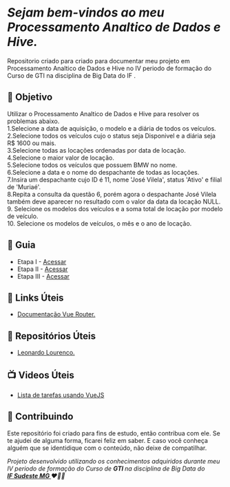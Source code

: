 
<em>
  <h1> 
    Sejam bem-vindos ao meu Processamento Analtico de Dados e Hive. 
  </h1>
</em> 

<p>
  Repositorio criado para criado para documentar meu projeto em Processamento Analtico de Dados e Hive no IV periodo de formação do Curso de GTI na disciplina de Big Data do IF .
</p>


<h2> 🎯 Objetivo </h2>
Utilizar o Processamento Analtico de Dados e Hive para resolver os problemas abaixo.<br>
1.Selecione a data de aquisição, o modelo e a diária de todos os veículos.<br>
2.Selecione todos os veículos cujo o status seja Disponivel e a diária seja R$ 1600 ou mais.<br>
3.Selecione todas as locações ordenadas por data de locação.<br>
4.Selecione o maior valor de locação.<br>
5.Selecione todos os veículos que possuem BMW no nome.<br>
6.Selecione a data e o nome do despachante de todas as locações.<br>
7.Insira um despachante cujo ID é 11, nome 'José Vilela', status 'Ativo' e filial de 'Muriaé'.<br>
8.Repita a consulta da questão 6, porém agora o despachante José Vilela também deve aparecer no resultado com o valor da data da locação NULL.<br>
9. Selecione os modelos dos veículos e a soma total de locação por modelo de veículo.<br>
10. Selecione os modelos de veículos, o mês e o ano de locação.<br>



<h2 dir="auto"> 🚦 Guia </h2>
<ul dir="auto">
<li> Etapa I - <a href=" https:// "> Acessar </a></li>
<li> Etapa II - <a href=" https:// "> Acessar </a></li>
<li> Etapa III - <a href=" https:// "> Acessar </a></li>
</ul>



<h2 dir="auto"> 🔗 Links Úteis </h2>
<ul dir="auto">
  
  <li><a href="https://router.vuejs.org/"> Documentação Vue Router. </a></li>

  
</ul>

<h2 dir="auto"> 🔗 Repositórios Úteis </h2>
<ul dir="auto">
  
  <li><a href="https://github.com/Leonardo-Lourenco/login-logout-vuejs-firebase"> Leonardo Lourenco. </a></li>

  
</ul>





<h2 dir="auto"> 📺 Videos Úteis </h2>
<ul dir="auto">
<li><a href="https://www.youtube.com/watch?v=HrJBHCiC3VA"> Lista de tarefas usando VueJS </a></li>


</ul>


<h2 dir="auto"> 🤝 Contribuindo </h2>

<p dir="auto">Este repositório foi criado para fins de estudo, então contribua com ele. Se te ajudei de alguma forma, ficarei feliz em
saber. E caso você conheça alguém que se identidique com o conteúdo, não deixe de compatilhar.</p>


<p dir="auto"> 
 <em>
  Projeto desenvolvido utilizando os conhecimentos adquiridos durante meu IV periodo de formação do Curso de <strong> GTI </strong>
  na disciplina de Big Data do <br>
  <a href="https://www.ifsudestemg.edu.br/muriae"> <strong> IF Sudeste MG </strong></a> ❤️💚💚
 </em> 
</p>
